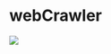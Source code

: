 # webCrawler

![](https://user-images.githubusercontent.com/83522315/182725265-13a8fd7e-b45b-4c85-86b2-1b80b5896095.PNG)

